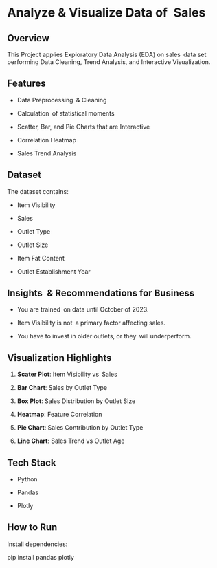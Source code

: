 # Analyze & Visualize Data of Sales

## Overview

This Project applies Exploratory Data Analysis (EDA) on sales data set performing Data Cleaning, Trend Analysis, and Interactive Visualization.

## Features

- Data Preprocessing & Cleaning

- Calculation of statistical moments

- Scatter, Bar, and Pie Charts that are Interactive

- Correlation Heatmap

- Sales Trend Analysis

## Dataset

The dataset contains:

- Item Visibility

- Sales

- Outlet Type

- Outlet Size

- Item Fat Content

- Outlet Establishment Year

## Insights & Recommendations for Business

- You are trained on data until October of 2023.

- Item Visibility is not a primary factor affecting sales.

- You have to invest in older outlets, or they will underperform.

## Visualization Highlights

1. **Scater Plot**: Item Visibility vs Sales

2. **Bar Chart**: Sales by Outlet Type

3. **Box Plot**: Sales Distribution by Outlet Size

4. **Heatmap**: Feature Correlation

5. **Pie Chart**: Sales Contribution by Outlet Type

6. **Line Chart**: Sales Trend vs Outlet Age

## Tech Stack

- Python

- Pandas

- Plotly

## How to Run

Install dependencies:

pip install pandas plotly